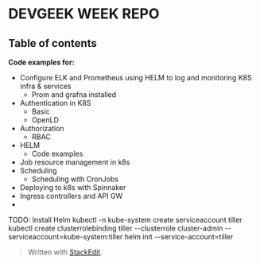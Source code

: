 # DEVGEEK WEEK  REPO


## Table of contents

**Code examples for:**

 -  Configure ELK and Prometheus using HELM to log and monitoring K8S infra & services
    - Prom and grafna installed
 -  Authentication in K8S
	 -  Basic
	 - OpenLD
 - Authorization
	 -  RBAC
 - HELM
	 - Code examples
 - Job resource management in k8s
 - Scheduling
	 - Scheduling with CronJobs
 - Deploying to k8s with Spinnaker
 - Ingress controllers and API GW
 - 


TODO:
Install Helm
kubectl -n kube-system create serviceaccount tiller
 kubectl create clusterrolebinding tiller --clusterrole cluster-admin --serviceaccount=kube-system:tiller
 helm init --service-account=tiller


> Written with [StackEdit](https://stackedit.io/).


